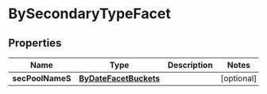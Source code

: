 

# BySecondaryTypeFacet

## Properties

Name | Type | Description | Notes
------------ | ------------- | ------------- | -------------
**secPoolNameS** | [**ByDateFacetBuckets**](ByDateFacetBuckets.md) |  |  [optional]



